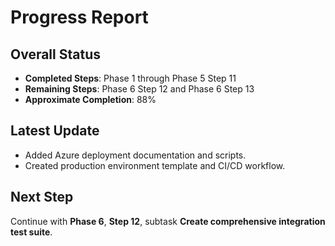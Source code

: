 # Progress Report

## Overall Status
- **Completed Steps**: Phase 1 through Phase 5 Step 11
- **Remaining Steps**: Phase 6 Step 12 and Phase 6 Step 13
- **Approximate Completion**: 88%

## Latest Update
- Added Azure deployment documentation and scripts.
- Created production environment template and CI/CD workflow.

## Next Step
Continue with **Phase 6**, **Step 12**, subtask **Create comprehensive integration test suite**.
